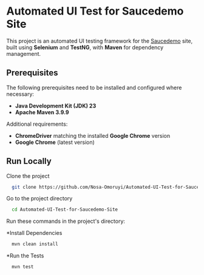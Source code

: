 
# Automated UI Test for Saucedemo Site

This project is an automated UI testing framework for the [Saucedemo](https://www.saucedemo.com) site, built using **Selenium** and **TestNG**, with **Maven** for dependency management.


## Prerequisites

The following prerequisites need to be installed and configured where necessary:

- **Java Development Kit (JDK) 23**
- **Apache Maven 3.9.9**

Additional requirements:

- **ChromeDriver** matching the installed **Google Chrome** version
- **Google Chrome** (latest version)
## Run Locally

Clone the project

```bash
  git clone https://github.com/Nosa-Omoruyi/Automated-UI-Test-for-Saucedemo-Site.git
```

Go to the project directory

```bash
  cd Automated-UI-Test-for-Saucedemo-Site
```

Run these commands in the project's directory:

*Install Dependencies

```bash
  mvn clean install
```

*Run the Tests

```bash
  mvn test
```

